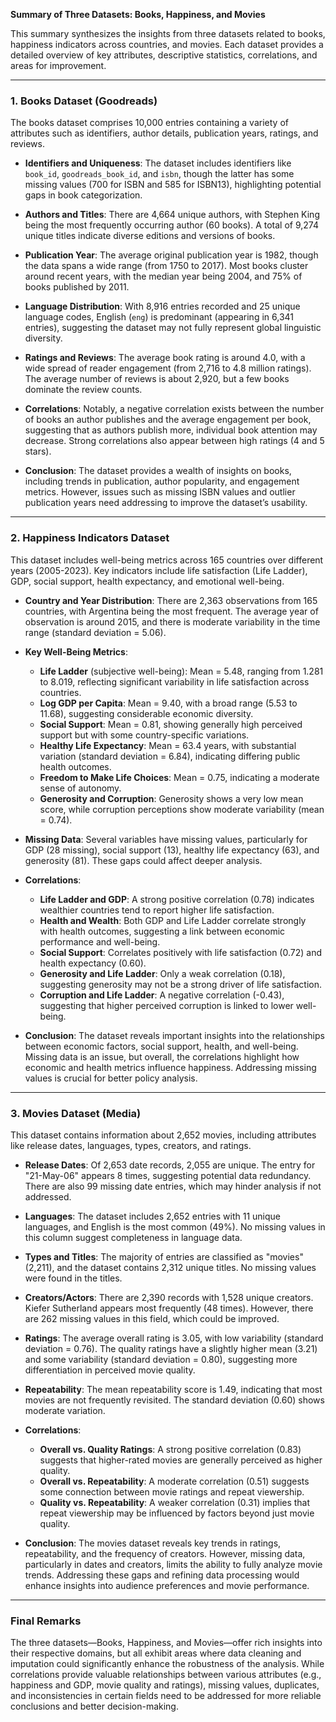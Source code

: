 **Summary of Three Datasets: Books, Happiness, and Movies**

This summary synthesizes the insights from three datasets related to books, happiness indicators across countries, and movies. Each dataset provides a detailed overview of key attributes, descriptive statistics, correlations, and areas for improvement.

---

### 1. **Books Dataset (Goodreads)**

The books dataset comprises 10,000 entries containing a variety of attributes such as identifiers, author details, publication years, ratings, and reviews. 

- **Identifiers and Uniqueness**: The dataset includes identifiers like `book_id`, `goodreads_book_id`, and `isbn`, though the latter has some missing values (700 for ISBN and 585 for ISBN13), highlighting potential gaps in book categorization.
  
- **Authors and Titles**: There are 4,664 unique authors, with Stephen King being the most frequently occurring author (60 books). A total of 9,274 unique titles indicate diverse editions and versions of books.

- **Publication Year**: The average original publication year is 1982, though the data spans a wide range (from 1750 to 2017). Most books cluster around recent years, with the median year being 2004, and 75% of books published by 2011.

- **Language Distribution**: With 8,916 entries recorded and 25 unique language codes, English (`eng`) is predominant (appearing in 6,341 entries), suggesting the dataset may not fully represent global linguistic diversity.

- **Ratings and Reviews**: The average book rating is around 4.0, with a wide spread of reader engagement (from 2,716 to 4.8 million ratings). The average number of reviews is about 2,920, but a few books dominate the review counts. 

- **Correlations**: Notably, a negative correlation exists between the number of books an author publishes and the average engagement per book, suggesting that as authors publish more, individual book attention may decrease. Strong correlations also appear between high ratings (4 and 5 stars).

- **Conclusion**: The dataset provides a wealth of insights on books, including trends in publication, author popularity, and engagement metrics. However, issues such as missing ISBN values and outlier publication years need addressing to improve the dataset’s usability.

---

### 2. **Happiness Indicators Dataset**

This dataset includes well-being metrics across 165 countries over different years (2005-2023). Key indicators include life satisfaction (Life Ladder), GDP, social support, health expectancy, and emotional well-being.

- **Country and Year Distribution**: There are 2,363 observations from 165 countries, with Argentina being the most frequent. The average year of observation is around 2015, and there is moderate variability in the time range (standard deviation = 5.06).

- **Key Well-Being Metrics**:
  - **Life Ladder** (subjective well-being): Mean = 5.48, ranging from 1.281 to 8.019, reflecting significant variability in life satisfaction across countries.
  - **Log GDP per Capita**: Mean = 9.40, with a broad range (5.53 to 11.68), suggesting considerable economic diversity.
  - **Social Support**: Mean = 0.81, showing generally high perceived support but with some country-specific variations.
  - **Healthy Life Expectancy**: Mean = 63.4 years, with substantial variation (standard deviation = 6.84), indicating differing public health outcomes.
  - **Freedom to Make Life Choices**: Mean = 0.75, indicating a moderate sense of autonomy.
  - **Generosity and Corruption**: Generosity shows a very low mean score, while corruption perceptions show moderate variability (mean = 0.74).

- **Missing Data**: Several variables have missing values, particularly for GDP (28 missing), social support (13), healthy life expectancy (63), and generosity (81). These gaps could affect deeper analysis.

- **Correlations**:
  - **Life Ladder and GDP**: A strong positive correlation (0.78) indicates wealthier countries tend to report higher life satisfaction.
  - **Health and Wealth**: Both GDP and Life Ladder correlate strongly with health outcomes, suggesting a link between economic performance and well-being.
  - **Social Support**: Correlates positively with life satisfaction (0.72) and health expectancy (0.60).
  - **Generosity and Life Ladder**: Only a weak correlation (0.18), suggesting generosity may not be a strong driver of life satisfaction.
  - **Corruption and Life Ladder**: A negative correlation (-0.43), suggesting that higher perceived corruption is linked to lower well-being.

- **Conclusion**: The dataset reveals important insights into the relationships between economic factors, social support, health, and well-being. Missing data is an issue, but overall, the correlations highlight how economic and health metrics influence happiness. Addressing missing values is crucial for better policy analysis.

---

### 3. **Movies Dataset (Media)**

This dataset contains information about 2,652 movies, including attributes like release dates, languages, types, creators, and ratings.

- **Release Dates**: Of 2,653 date records, 2,055 are unique. The entry for "21-May-06" appears 8 times, suggesting potential data redundancy. There are also 99 missing date entries, which may hinder analysis if not addressed.

- **Languages**: The dataset includes 2,652 entries with 11 unique languages, and English is the most common (49%). No missing values in this column suggest completeness in language data.

- **Types and Titles**: The majority of entries are classified as "movies" (2,211), and the dataset contains 2,312 unique titles. No missing values were found in the titles.

- **Creators/Actors**: There are 2,390 records with 1,528 unique creators. Kiefer Sutherland appears most frequently (48 times). However, there are 262 missing values in this field, which could be improved.

- **Ratings**: The average overall rating is 3.05, with low variability (standard deviation = 0.76). The quality ratings have a slightly higher mean (3.21) and some variability (standard deviation = 0.80), suggesting more differentiation in perceived movie quality.

- **Repeatability**: The mean repeatability score is 1.49, indicating that most movies are not frequently revisited. The standard deviation (0.60) shows moderate variation.

- **Correlations**:
  - **Overall vs. Quality Ratings**: A strong positive correlation (0.83) suggests that higher-rated movies are generally perceived as higher quality.
  - **Overall vs. Repeatability**: A moderate correlation (0.51) suggests some connection between movie ratings and repeat viewership.
  - **Quality vs. Repeatability**: A weaker correlation (0.31) implies that repeat viewership may be influenced by factors beyond just movie quality.

- **Conclusion**: The movies dataset reveals key trends in ratings, repeatability, and the frequency of creators. However, missing data, particularly in dates and creators, limits the ability to fully analyze movie trends. Addressing these gaps and refining data processing would enhance insights into audience preferences and movie performance.

---

### **Final Remarks**

The three datasets—Books, Happiness, and Movies—offer rich insights into their respective domains, but all exhibit areas where data cleaning and imputation could significantly enhance the robustness of the analysis. While correlations provide valuable relationships between various attributes (e.g., happiness and GDP, movie quality and ratings), missing values, duplicates, and inconsistencies in certain fields need to be addressed for more reliable conclusions and better decision-making.
